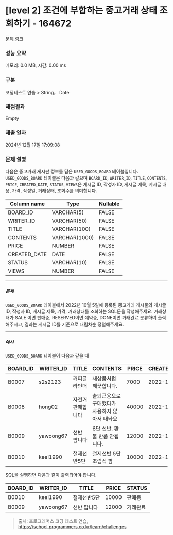 # [level 2] 조건에 부합하는 중고거래 상태 조회하기 - 164672 

[문제 링크](https://school.programmers.co.kr/learn/courses/30/lessons/164672) 

### 성능 요약

메모리: 0.0 MB, 시간: 0.00 ms

### 구분

코딩테스트 연습 > String， Date

### 채점결과

Empty

### 제출 일자

2024년 12월 17일 17:09:08

### 문제 설명

<p>다음은 중고거래 게시판 정보를 담은 <code>USED_GOODS_BOARD</code> 테이블입니다. <code>USED_GOODS_BOARD</code> 테이블은 다음과 같으며 <code>BOARD_ID</code>, <code>WRITER_ID</code>, <code>TITLE</code>, <code>CONTENTS</code>, <code>PRICE</code>, <code>CREATED_DATE</code>, <code>STATUS</code>, <code>VIEWS</code>은 게시글 ID, 작성자 ID, 게시글 제목, 게시글 내용, 가격, 작성일, 거래상태, 조회수를 의미합니다.</p>
<table class="table">
        <thead><tr>
<th>Column name</th>
<th>Type</th>
<th>Nullable</th>
</tr>
</thead>
        <tbody><tr>
<td>BOARD_ID</td>
<td>VARCHAR(5)</td>
<td>FALSE</td>
</tr>
<tr>
<td>WRITER_ID</td>
<td>VARCHAR(50)</td>
<td>FALSE</td>
</tr>
<tr>
<td>TITLE</td>
<td>VARCHAR(100)</td>
<td>FALSE</td>
</tr>
<tr>
<td>CONTENTS</td>
<td>VARCHAR(1000)</td>
<td>FALSE</td>
</tr>
<tr>
<td>PRICE</td>
<td>NUMBER</td>
<td>FALSE</td>
</tr>
<tr>
<td>CREATED_DATE</td>
<td>DATE</td>
<td>FALSE</td>
</tr>
<tr>
<td>STATUS</td>
<td>VARCHAR(10)</td>
<td>FALSE</td>
</tr>
<tr>
<td>VIEWS</td>
<td>NUMBER</td>
<td>FALSE</td>
</tr>
</tbody>
      </table>
<hr>

<h5>문제</h5>

<p><code>USED_GOODS_BOARD</code> 테이블에서 2022년 10월 5일에 등록된 중고거래 게시물의 게시글 ID, 작성자 ID, 게시글 제목, 가격, 거래상태를 조회하는 SQL문을 작성해주세요. 거래상태가 SALE 이면 판매중, RESERVED이면 예약중, DONE이면 거래완료 분류하여 출력해주시고, 결과는 게시글 ID를 기준으로 내림차순 정렬해주세요.</p>

<hr>

<h5>예시</h5>

<p><code>USED_GOODS_BOARD</code> 테이블이 다음과 같을 때</p>
<table class="table">
        <thead><tr>
<th>BOARD_ID</th>
<th>WRITER_ID</th>
<th>TITLE</th>
<th>CONTENTS</th>
<th>PRICE</th>
<th>CREATED_DATE</th>
<th>STATUS</th>
<th>VIEWS</th>
</tr>
</thead>
        <tbody><tr>
<td>B0007</td>
<td>s2s2123</td>
<td>커피글라인더</td>
<td>새상품처럼 깨끗합니다.</td>
<td>7000</td>
<td>2022-10-04</td>
<td>DONE</td>
<td>210</td>
</tr>
<tr>
<td>B0008</td>
<td>hong02</td>
<td>자전거 판매합니다</td>
<td>출퇴근용으로 구매했다가 사용하지 않아서 내놔요</td>
<td>40000</td>
<td>2022-10-04</td>
<td>SALE</td>
<td>301</td>
</tr>
<tr>
<td>B0009</td>
<td>yawoong67</td>
<td>선반 팝니다</td>
<td>6단 선반. 환불 반품 안됩니다.</td>
<td>12000</td>
<td>2022-10-05</td>
<td>DONE</td>
<td>202</td>
</tr>
<tr>
<td>B0010</td>
<td>keel1990</td>
<td>철제선반5단</td>
<td>철제선반 5단 조립식 팜</td>
<td>10000</td>
<td>2022-10-05</td>
<td>SALE</td>
<td>194</td>
</tr>
</tbody>
      </table>
<p>SQL을 실행하면 다음과 같이 출력되어야 합니다.</p>
<table class="table">
        <thead><tr>
<th>BOARD_ID</th>
<th>WRITER_ID</th>
<th>TITLE</th>
<th>PRICE</th>
<th>STATUS</th>
</tr>
</thead>
        <tbody><tr>
<td>B0010</td>
<td>keel1990</td>
<td>철제선반5단</td>
<td>10000</td>
<td>판매중</td>
</tr>
<tr>
<td>B0009</td>
<td>yawoong67</td>
<td>선반 팝니다</td>
<td>12000</td>
<td>거래완료</td>
</tr>
</tbody>
      </table>

> 출처: 프로그래머스 코딩 테스트 연습, https://school.programmers.co.kr/learn/challenges